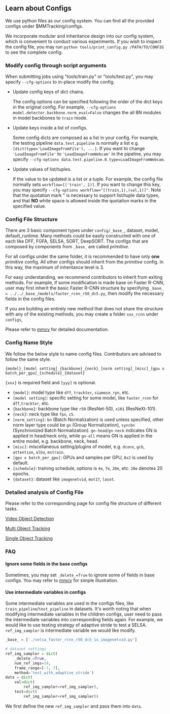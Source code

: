 ## Learn about Configs

We use python files as our config system. You can find all the provided configs under $MMTracking/configs.

We incorporate modular and inheritance design into our config system, which is convenient to conduct various experiments.
If you wish to inspect the config file, you may run `python tools/print_config.py /PATH/TO/CONFIG` to see the complete config.

### Modify config through script arguments

When submitting jobs using "tools/train.py" or "tools/test.py", you may specify `--cfg-options` to in-place modify the config.

- Update config keys of dict chains.

  The config options can be specified following the order of the dict keys in the original config.
  For example, `--cfg-options model.detector.backbone.norm_eval=False` changes the all BN modules in model backbones to `train` mode.

- Update keys inside a list of configs.

  Some config dicts are composed as a list in your config. For example, the testing pipeline `data.test.pipeline` is normally a list
  e.g. `[dict(type='LoadImageFromFile'), ...]`. If you want to change `'LoadImageFromFile'` to `'LoadImageFromWebcam'` in the pipeline,
  you may specify `--cfg-options data.test.pipeline.0.type=LoadImageFromWebcam`.

- Update values of list/tuples.

  If the value to be updated is a list or a tuple. For example, the config file normally sets `workflow=[('train', 1)]`. If you want to
  change this key, you may specify `--cfg-options workflow="[(train,1),(val,1)]"`. Note that the quotation mark \" is necessary to
  support list/tuple data types, and that **NO** white space is allowed inside the quotation marks in the specified value.

### Config File Structure

There are 3 basic component types under `config/_base_`, dataset, model, default_runtime.
Many methods could be easily constructed with one of each like DFF, FGFA, SELSA, SORT, DeepSORT.
The configs that are composed by components from `_base_` are called _primitive_.

For all configs under the same folder, it is recommended to have only **one** _primitive_ config. All other configs should inherit from the _primitive_ config. In this way, the maximum of inheritance level is 3.

For easy understanding, we recommend contributors to inherit from exiting methods.
For example, if some modification is made base on Faster R-CNN, user may first inherit the basic Faster R-CNN structure by specifying `_base_ = ../../_base_/models/faster_rcnn_r50_dc5.py`, then modify the necessary fields in the config files.

If you are building an entirely new method that does not share the structure with any of the existing methods, you may create a folder `xxx_rcnn` under `configs`,

Please refer to [mmcv](https://mmcv.readthedocs.io/en/latest/understand_mmcv/config.html#config) for detailed documentation.

### Config Name Style

We follow the below style to name config files. Contributors are advised to follow the same style.

```
{model}_[model setting]_{backbone}_{neck}_[norm setting]_[misc]_[gpu x batch_per_gpu]_{schedule}_{dataset}
```

`{xxx}` is required field and `[yyy]` is optional.

- `{model}`: model type like `dff`, `tracktor`, `siamese_rpn`, etc.
- `[model setting]`: specific setting for some model, like `faster_rcnn` for `dff`,`tracktor`, etc.
- `{backbone}`: backbone type like `r50` (ResNet-50), `x101` (ResNeXt-101).
- `{neck}`: neck type like `fpn`, `c5`.
- `[norm_setting]`: `bn` (Batch Normalization) is used unless specified, other norm layer type could be `gn` (Group Normalization), `syncbn` (Synchronized Batch Normalization).
    `gn-head`/`gn-neck` indicates GN is applied in head/neck only, while `gn-all` means GN is applied in the entire model, e.g. backbone, neck, head.
- `[misc]`: miscellaneous setting/plugins of model, e.g. `dconv`, `gcb`, `attention`, `albu`, `mstrain`.
- `[gpu x batch_per_gpu]`: GPUs and samples per GPU, `8x2` is used by default.
- `{schedule}`: training schedule, options is `4e`, `7e`, `20e`, etc.
    `20e` denotes 20 epochs.
- `{dataset}`: dataset like `imagenetvid`, `mot17`, `lasot`.

### Detailed analysis of Config File

Please refer to the corresponding page for config file structure of different tasks.

[Video Object Detection](https://mmtracking.readthedocs.io/en/latest/tutorials/config_vid.html)

[Multi Object Tracking](https://mmtracking.readthedocs.io/en/latest/tutorials/config_mot.html)

[Single Object Tracking](https://mmtracking.readthedocs.io/en/latest/tutorials/config_sot.html)

### FAQ

#### Ignore some fields in the base configs

Sometimes, you may set `_delete_=True` to ignore some of fields in base configs.
You may refer to [mmcv](https://mmcv.readthedocs.io/en/latest/understand_mmcv/config.html#inherit-from-base-config-with-ignored-fields) for simple illustration.

#### Use intermediate variables in configs

Some intermediate variables are used in the configs files, like `train_pipeline`/`test_pipeline` in datasets.
It's worth noting that when modifying intermediate variables in the children configs, user need to pass the intermediate variables into corresponding fields again.
For example, we would like to use testing strategy of adaptive stride to test a SELSA. `ref_img_sampler` is intermediate variable we would like modify.

```python
_base_ = ['./selsa_faster_rcnn_r50_dc5_1x_imagenetvid.py']

# dataset settings
ref_img_sampler = dict(
    _delete_=True,
    num_ref_imgs=14,
    frame_range=[-7, 7],
    method='test_with_adaptive_stride')
data = dict(
    val=dict(
        ref_img_sampler=ref_img_sampler),
    test=dict(
        ref_img_sampler=ref_img_sampler))
```

We first define the new `ref_img_sampler` and pass them into `data`.
